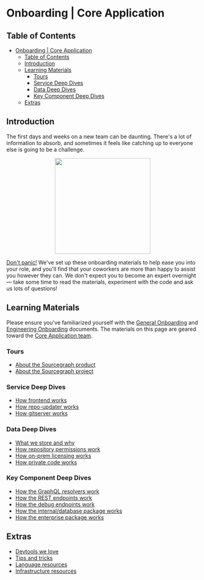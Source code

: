 # Onboarding | Core Application

## Table of Contents

- [Onboarding | Core Application](#onboarding--core-application)
  - [Table of Contents](#table-of-contents)
  - [Introduction](#introduction)
  - [Learning Materials](#learning-materials)
    - [Tours](#tours)
    - [Service Deep Dives](#service-deep-dives)
    - [Data Deep Dives](#data-deep-dives)
    - [Key Component Deep Dives](#key-component-deep-dives)
  - [Extras](#extras)

## Introduction

The first days and weeks on a new team can be daunting. There's a lot of information to absorb, and sometimes it feels like catching up to everyone else is going to be a challenge.

<p align=center>
    <img src="https://about.sourcegraph.com/handbook/engineering/core-application/logo.jpg" height=250 />
</p> <!-- TODO: use a relative img etc. -->

[Don't panic!](https://en.wikipedia.org/wiki/Phrases_from_The_Hitchhiker%27s_Guide_to_the_Galaxy#Don't_Panic) We've set up these onboarding materials to help ease you into your role, and you'll find that your coworkers are more than happy to assist you however they can. We don't expect you to become an expert overnight — take some time to read the materials, experiment with the code and ask us lots of questions!

## Learning Materials

Please ensure you've familiarized yourself with the [General Onboarding](https://about.sourcegraph.com/handbook/people-ops/onboarding#for-all-new-teammates) and [Engineering Onboarding](https://about.sourcegraph.com/handbook/engineering/onboarding#engineering-onboarding) documents. The materials on this page are geared toward the [Core Application team](https://about.sourcegraph.com/handbook/engineering/core-application).

### Tours

- [About the Sourcegraph product](#)
- [About the Sourcegraph project](#)

### Service Deep Dives

- [How frontend works](#)
- [How repo-updater works](#)
- [How gitserver works](#)

### Data Deep Dives

- [What we store and why](#)
- [How repository permissions work](#)
- [How on-prem licensing works](#)
- [How private code works](#)

### Key Component Deep Dives

- [How the GraphQL resolvers work](#)
- [How the REST endpoints work](#)
- [How the debug endpoints work](#)
- [How the internal/database package works](#)
- [How the enterprise package works](#)

## Extras

- [Devtools we love](#)
- [Tips and tricks](#)
- [Language resources](#)
- [Infrastructure resources](#)
